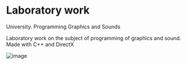 # Laboratory work
University. Programming Graphics and Sounds

Laboratory work on the subject of programming of graphics and sound. Made with C++ and DirectX

![image](https://user-images.githubusercontent.com/82845071/164274841-7b540c5e-3854-45d6-b261-fc4926ae216b.png)

